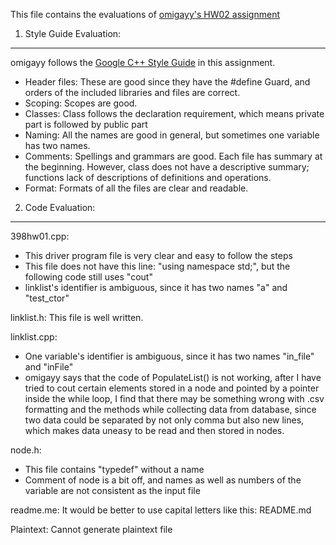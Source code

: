 This file contains the evaluations of [omigayy's HW02 assignment](https://github.com/omigayy/comp398/tree/master/hw02)

1. Style Guide Evaluation:
---
omigayy follows the [Google C++ Style Guide](http://google-styleguide.googlecode.com/svn/trunk/cppguide.xml) in this assignment.
- Header files: These are good since they have the #define Guard, and orders of the included libraries and files are correct. 
- Scoping: Scopes are good.
- Classes: Class follows the declaration requirement, which means private part is followed by public part
- Naming: All the names are good in general, but sometimes one variable has two names.
- Comments: Spellings and grammars are good. Each file has summary at the beginning. However, class does not have a descriptive summary; functions lack of descriptions of definitions and operations. 
- Format: Formats of all the files are clear and readable.


2. Code Evaluation:
---
398hw01.cpp: 
- This driver program file is very clear and easy to follow the steps
- This file does not have this line: "using namespace std;", but the following code still uses "cout"
- linklist's identifier is ambiguous, since it has two names "a" and "test_ctor"

linklist.h: This file is well written.

linklist.cpp: 
- One variable's identifier is ambiguous, since it has two names "in_file" and "inFile"
- omigayy says that the code of PopulateList() is not working, after I have tried to cout certain elements stored in a node and pointed by a pointer inside the while loop, I find that there may be something wrong with .csv formatting and the methods while collecting data from database, since two data could be separated by not only comma but also new lines, which makes data uneasy to be read and then stored in nodes.

node.h: 
- This file contains "typedef" without a name
- Comment of node is a bit off, and names as well as numbers of the variable are not consistent as the input file

readme.me: It would be better to use capital letters like this: README.md

Plaintext: Cannot generate plaintext file

